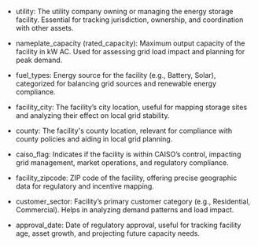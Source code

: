 - utility: The utility company owning or managing the energy storage facility. Essential for tracking jurisdiction,
  ownership, and coordination with other assets.

- nameplate_capacity (rated_capacity): Maximum output capacity of the facility in kW AC. Used for assessing grid load
  impact and planning for peak demand.

- fuel_types: Energy source for the facility (e.g., Battery, Solar), categorized for balancing grid sources and
  renewable energy compliance.

- facility_city: The facility’s city location, useful for mapping storage sites and analyzing their effect on local
  grid stability.

- county: The facility's county location, relevant for compliance with county policies and aiding in local grid
  planning.

- caiso_flag: Indicates if the facility is within CAISO’s control, impacting grid management, market operations, and
  regulatory compliance.

- facility_zipcode: ZIP code of the facility, offering precise geographic data for regulatory and incentive mapping.

- customer_sector: Facility’s primary customer category (e.g., Residential, Commercial). Helps in analyzing demand
  patterns and load impact.

- approval_date: Date of regulatory approval, useful for tracking facility age, asset growth, and projecting future
  capacity needs.
